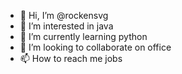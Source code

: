 - 👋 Hi, I’m @rockensvg
- 👀 I’m interested in java
- 🌱 I’m currently learning python
- 💞️ I’m looking to collaborate on office
- 📫 How to reach me jobs

<!---
rockensvg/rockensvg is a ✨ special ✨ repository because its `README.md` (this file) appears on your GitHub profile.
You can click the Preview link to take a look at your changes.
--->
